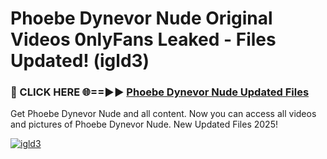 # Phoebe Dynevor Nude Original Videos 0nlyFans Leaked - Files Updated! (igld3)

<h3>🔴 CLICK HERE 🌐==►► <a href="https://tinyurl.com/52m3yx9h" rel="nofollow">Phoebe Dynevor Nude Updated Files</a></h3>

Get Phoebe Dynevor Nude and all content. Now you can access all videos and pictures of Phoebe Dynevor Nude. New Updated Files 2025!

[![igld3](https://i.imgur.com/TnHtlc8.gif)](https://tinyurl.com/52m3yx9h)
